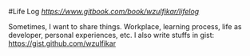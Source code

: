 #Life Log
*https://www.gitbook.com/book/wzulfikar/lifelog*

Sometimes, I want to share things. Workplace, learning process, life as developer, personal experiences, etc. I also write stuffs in gist: https://gist.github.com/wzulfikar